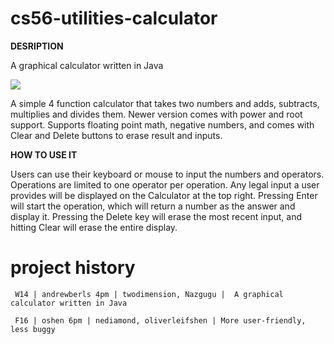 cs56-utilities-calculator
=========================

**DESRIPTION**

A graphical calculator written in Java

![](http://imgur.com/b8w5bk8)

A simple 4 function calculator that takes two numbers and adds, subtracts, multiplies and divides them.  Newer version comes with power and root support.  Supports floating point math, negative numbers, and comes with Clear and Delete buttons to erase result and inputs.

**HOW TO USE IT**

Users can use their keyboard or mouse to input the numbers and operators.  Operations are limited to one operator per operation.  Any legal input a user provides will be displayed on the Calculator at the top right.  Pressing Enter will start the operation, which will return a number as the answer and display it.  Pressing the Delete key will erase the most recent input, and hitting Clear will erase the entire display.

project history
===============
```
 W14 | andrewberls 4pm | twodimension, Nazgugu |  A graphical calculator written in Java

 F16 | oshen 6pm | nediamond, oliverleifshen | More user-friendly, less buggy
``` 
